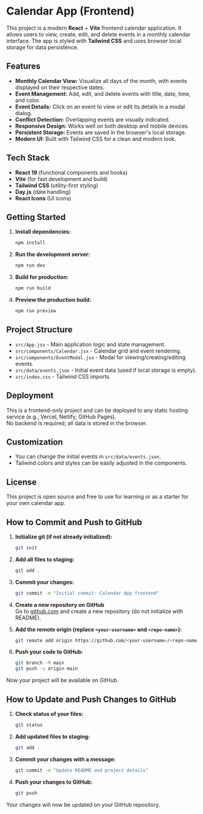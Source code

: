 # Calendar App (Frontend)

This project is a modern **React** + **Vite** frontend calendar application. It allows users to view, create, edit, and delete events in a monthly calendar interface. The app is styled with **Tailwind CSS** and uses browser local storage for data persistence.

## Features

- **Monthly Calendar View:** Visualize all days of the month, with events displayed on their respective dates.
- **Event Management:** Add, edit, and delete events with title, date, time, and color.
- **Event Details:** Click on an event to view or edit its details in a modal dialog.
- **Conflict Detection:** Overlapping events are visually indicated.
- **Responsive Design:** Works well on both desktop and mobile devices.
- **Persistent Storage:** Events are saved in the browser's local storage.
- **Modern UI:** Built with Tailwind CSS for a clean and modern look.

## Tech Stack

- **React 19** (functional components and hooks)
- **Vite** (for fast development and build)
- **Tailwind CSS** (utility-first styling)
- **Day.js** (date handling)
- **React Icons** (UI icons)

## Getting Started

1. **Install dependencies:**
   ```bash
   npm install
   ```

2. **Run the development server:**
   ```bash
   npm run dev
   ```

3. **Build for production:**
   ```bash
   npm run build
   ```

4. **Preview the production build:**
   ```bash
   npm run preview
   ```

## Project Structure

- `src/App.jsx` - Main application logic and state management.
- `src/components/Calendar.jsx` - Calendar grid and event rendering.
- `src/components/EventModal.jsx` - Modal for viewing/creating/editing events.
- `src/data/events.json` - Initial event data (used if local storage is empty).
- `src/index.css` - Tailwind CSS imports.

## Deployment

This is a frontend-only project and can be deployed to any static hosting service (e.g., Vercel, Netlify, GitHub Pages).  
No backend is required; all data is stored in the browser.

## Customization

- You can change the initial events in `src/data/events.json`.
- Tailwind colors and styles can be easily adjusted in the components.

## License

This project is open source and free to use for learning or as a starter for your own calendar app.

## How to Commit and Push to GitHub

1. **Initialize git (if not already initialized):**
   ```bash
   git init
   ```

2. **Add all files to staging:**
   ```bash
   git add .
   ```

3. **Commit your changes:**
   ```bash
   git commit -m "Initial commit: Calendar App frontend"
   ```

4. **Create a new repository on GitHub**  
   Go to [github.com](https://github.com/) and create a new repository (do not initialize with README).

5. **Add the remote origin (replace `<your-username>` and `<repo-name>`):**
   ```bash
   git remote add origin https://github.com/<your-username>/<repo-name>.git
   ```

6. **Push your code to GitHub:**
   ```bash
   git branch -M main
   git push -u origin main
   ```

Now your project will be available on GitHub.

## How to Update and Push Changes to GitHub

1. **Check status of your files:**
   ```bash
   git status
   ```

2. **Add updated files to staging:**
   ```bash
   git add .
   ```

3. **Commit your changes with a message:**
   ```bash
   git commit -m "Update README and project details"
   ```

4. **Push your changes to GitHub:**
   ```bash
   git push
   ```

Your changes will now be updated on your GitHub repository.

